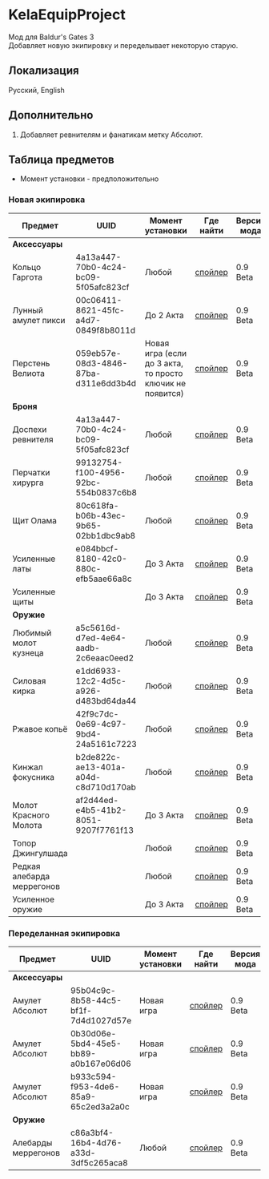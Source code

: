 [Original]: ## "Обычное местоположение"
[MoonTower]: ## "Лунные Башни"
[HouseOfHealing]: ## "Дом Исцеления"
[HhuneMausoleum]: ## "Гробница Хуннов"
[CazadorsDungeon]: ## "Подземелье Дворца Касадора"
[BlightedVillage]: ## "Вымершая деревня"
[DilapidatedVillage]: ## "Обветшалая деревня"
[BeckoningCave]: ## "Манящая пещера"
[JungleOfChult]: ## "Чультские джунгли"
[LowerCity]: ## "Нижний город"
[PeartreeBasement]: ## "Дом Грушки"
[RamazithsTower]: ## "Башня Рамазита"

# KelaEquipProject
Мод для Baldur's Gates 3  
Добавляет новую экипировку и переделывает некоторую старую.  

## Локализация
Русский, English

## Дополнительно
1. Добавляет ревнителям и фанатикам метку Абсолют.

## Таблица предметов
* Момент установки - предположительно
### Новая экипировка
| Предмет  | UUID     | Момент установки | Где найти | Версия мода | Проверен | + |
|----------|----------|------------------|-----------|-------------|----------|---|
| **Аксессуары**
| Кольцо Гаргота | 4a13a447-70b0-4c24-bc09-5f05afc823cf | Любой | [спойлер][HhuneMausoleum] | 0.9 Beta | Нет | +
| Лунный амулет пикси | 00c06411-8621-45fc-a4d7-0849f8b8011d | До 2 Акта | [спойлер][MoonTower] | 0.9 Beta | Нет | +
| Перстень Велиота | 059eb57e-08d3-4846-87ba-d311e6dd3b4d | Новая игра (если до 3 акта, то просто ключик не появится) | [спойлер][CazadorsDungeon] | 0.9 Beta | Нет | +
| **Броня**
| Доспехи ревнителя | 4a13a447-70b0-4c24-bc09-5f05afc823cf | Любой | [спойлер][MoonTower] | 0.9 Beta | Нет | +
| Перчатки хирурга | 99132754-f100-4956-92bc-554b0837c6b8 | Любой | [спойлер][HouseOfHealing] | 0.9 Beta | Нет | +
| Щит Олама | 80c618fa-b06b-43ec-9b65-02bb1dbc9ab8 | Любой | [спойлер][HouseOfHealing] | 0.9 Beta | Нет | +
| Усиленные латы | e084bbcf-8180-42c0-880c-efb5aae66a8c | До 3 Акта | [спойлер][PeartreeBasement] | 0.9 Beta | Нет | +
| Усиленные щиты |  | До 3 Акта | [спойлер][PeartreeBasement] | 0.9 Beta | Нет | +
| **Оружие**
| Любимый молот кузнеца | a5c5616d-d7ed-4e64-aadb-2c6eaac0eed2 | Любой | [спойлер][BlightedVillage] | 0.9 Beta | Нет | +
| Силовая кирка | e1dd6933-12c2-4d5c-a926-d483bd64da44 | Любой | [спойлер][DilapidatedVillage] | 0.9 Beta | Нет | +
| Ржавое копьё | 42f9c7dc-0e69-4c97-9bd4-24a5161c7223 | Любой | [спойлер][BeckoningCave] | 0.9 Beta | Нет | +
| Кинжал фокусника | b2de822c-ae13-401a-a04d-c8d710d170ab | Любой | [спойлер][JungleOfChult] | 0.9 Beta | Нет | +
| Молот Красного Молота | af2d44ed-e4b5-41b2-8051-9207f7761f13 | До 3 Акта | [спойлер][LowerCity] | 0.9 Beta | Нет | +
| Топор Джингулшада |  | Любой | [спойлер][RamazithsTower] | 0.9 Beta | Нет | +
| Редкая алебарда меррегонов |  | Любой | [спойлер][RamazithsTower] | 0.9 Beta | Нет | +
| Усиленное оружие |  | До 3 Акта | [спойлер][PeartreeBasement] | 0.9 Beta | Нет | +

### Переделанная экипировка
| Предмет  | UUID     | Момент установки | Где найти | Версия мода | Проверен | + |
|----------|----------|------------------|-----------|-------------|----------|---|
| **Аксессуары**
| Амулет Абсолют | 95b04c9c-8b58-44c5-bf1f-7d4d1027d57e | Новая игра | [спойлер][Original] | 0.9 Beta | Нет | +
| Амулет Абсолют | 0b30d06e-5bd4-45e5-bb89-a0b167e06d06 | Новая игра | [спойлер][Original] | 0.9 Beta | Нет | +
| Амулет Абсолют | b933c594-f953-4de6-85a9-65c2ed3a2a0c | Новая игра | [спойлер][Original] | 0.9 Beta | Нет | +
| **Оружие**
| Алебарды меррегонов | c86a3bf4-16b4-4d76-a33d-3df5c265aca8 | Любой | [спойлер][Original] | 0.9 Beta | Нет | +